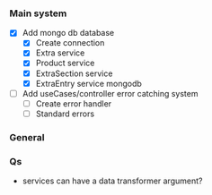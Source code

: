 
### Main system
- [x] Add mongo db database 
    - [x] Create connection
    - [x] Extra service
    - [x] Product service
    - [x] ExtraSection service 
    - [x] ExtraEntry service mongodb 
- [ ] Add useCases/controller error catching system
    - [ ] Create error handler
    - [ ] Standard errors 

### General 


### Qs
- services can have a data transformer argument?
